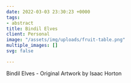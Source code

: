 ```yaml
---
date: 2022-03-03 23:30:23 +0000
tags:
- abstract
title: Bindil Elves
client: Personal
image: "/assets/img/uploads/fruit-table.png"
multiple_images: []
svg: false

---
```

Bindil Elves - Original Artwork by Isaac Horton